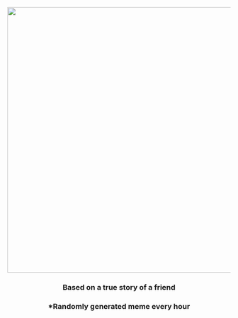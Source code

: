 <p align="center">
        <img src="https://i.redd.it/uswjwhrw2ly91.gif" width="600" height="600">
        </p>
        <h3 align="center">Based on a true story of a friend</h3>
        <h3 align="center">*Randomly generated meme every hour</h3>
    